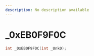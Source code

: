 ```yaml
---
description: No description available 
---
```


# _0xEB0F9F0C

```cpp
int _0xEB0F9F0C(int _Unk0);
```